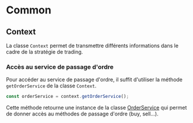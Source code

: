 # Common


## Context

La classe `Context` permet de transmettre différents informations dans le cadre de la stratégie de trading.


### Accès au service de passage d'ordre

Pour accéder au service de passage d'ordre, il suffit d'utiliser la méthode `getOrderService` de la classe `Context`.

```ts
const orderService = context.getOrderService();
```

Cette méthode retourne une instance de la classe [OrderService](./order.md#classe-orderservice) qui permet de donner accès au méthodes de passage d'ordre (buy, sell...). 